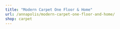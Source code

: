 ```yaml
---
title: "Modern Carpet One Floor & Home"
url: /annapolis/modern-carpet-one-floor-and-home/
shop: carpet
---
```


